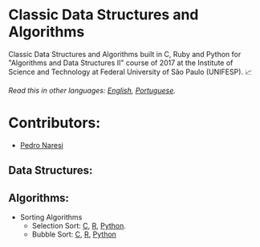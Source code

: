 # Classic Data Structures and Algorithms
Classic Data Structures and Algorithms built in C, Ruby and Python for "Algorithms and Data Structures II" course of 2017 at the Institute of Science and Technology at Federal University of São Paulo (UNIFESP). 📈

*Read this in other languages: [English](README.md), [Portuguese](README.pt-BR.md).*

# Contributors:
- [Pedro Naresi](https://github.com/pedronaresi)

## Data Structures:

## Algorithms:
- Sorting Algorithms
  - Selection Sort: [C](selection-sort.c), [R](selection-sort.r), [Python](selection-sort.py).
  - Bubble Sort: [C](bubble-sort.c), [R](bubble-sort.r), [Python](bubble-sort.py)
